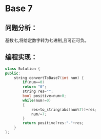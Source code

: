 #  Base 7
## 问题分析：
基数七,将给定数字转为七进制,且可正可负。
## 编程实现：
```C++
class Solution {
public:
    string convertToBase7(int num) {
        if(num==0)
        return "0";
        string res="";
        bool positive=num>0;
        while(num!=0) 
        {
            res=to_string(abs(num%7))+res;
            num/=7;
        }
        return positive?res:"-"+res;
    }
};
```
